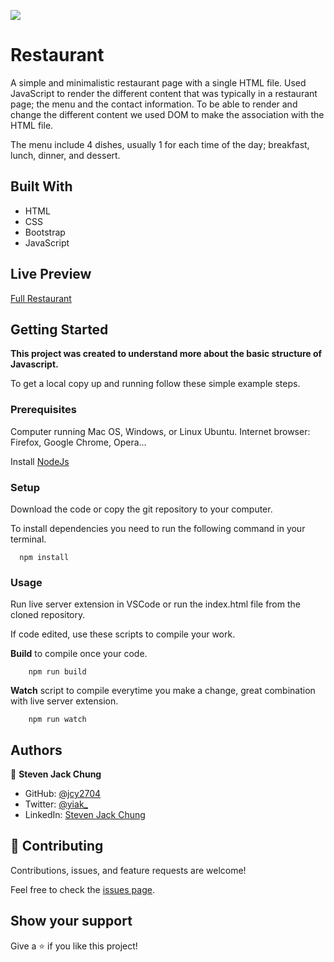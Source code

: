 ![](https://img.shields.io/badge/Microverse-blueviolet)

# Restaurant

A simple and minimalistic restaurant page with a single HTML file. Used JavaScript to render the different content that was typically in a restaurant page; the menu and the contact information. To be able to render and change the different content we used DOM to make the association with the HTML file.

The menu include 4 dishes, usually 1 for each time of the day; breakfast, lunch, dinner, and dessert.

## Built With

- HTML
- CSS
- Bootstrap
- JavaScript

## Live Preview

[Full Restaurant](https://rawcdn.githack.com/jcy2704/restaurant-page/6b20fa7b5d3580a0dd4ae9b57ae77582fef63df1/dist/index.html)

## Getting Started

**This project was created to understand more about the basic structure of Javascript.**


To get a local copy up and running follow these simple example steps.

### Prerequisites
Computer running Mac OS, Windows, or Linux Ubuntu.
Internet browser: Firefox, Google Chrome, Opera...

Install [NodeJs](https://nodejs.org/en/download/)

### Setup
Download the code or copy the git repository to your computer.

To install dependencies you need to run the following command in your terminal.

```
  npm install
```

### Usage
Run live server extension in VSCode or run the index.html file from the cloned repository.

If code edited, use these scripts to compile your work.

**Build** to compile once your code.
```
    npm run build
```

**Watch** script to compile everytime you make a change, great combination with live server extension.
```
    npm run watch
```

## Authors

👤 **Steven Jack Chung**

- GitHub: [@jcy2704](https://github.com/jcy2704)
- Twitter: [@yiak_](https://twitter.com/yiak_)
- LinkedIn: [Steven Jack Chung](https://linkedin.com/in/stevenjchung)

## 🤝 Contributing

Contributions, issues, and feature requests are welcome!

Feel free to check the [issues page](https://github.com/jcy2704/restaurant-page/issues).

## Show your support

Give a ⭐️ if you like this project!